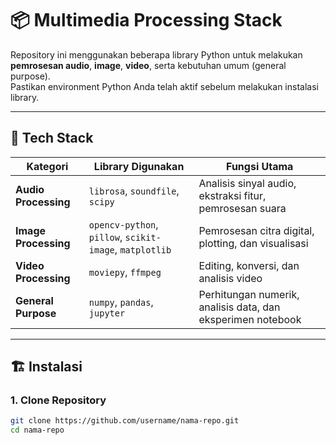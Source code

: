 # 📦 Multimedia Processing Stack

Repository ini menggunakan beberapa library Python untuk melakukan **pemrosesan audio**, **image**, **video**, serta kebutuhan umum (general purpose).  
Pastikan environment Python Anda telah aktif sebelum melakukan instalasi library.

---

## 🧰 Tech Stack

| Kategori               | Library Digunakan                                               | Fungsi Utama                                                   |
|-------------------------|-----------------------------------------------------------------|-----------------------------------------------------------------|
| **Audio Processing**    | `librosa`, `soundfile`, `scipy`                                | Analisis sinyal audio, ekstraksi fitur, pemrosesan suara       |
| **Image Processing**    | `opencv-python`, `pillow`, `scikit-image`, `matplotlib`         | Pemrosesan citra digital, plotting, dan visualisasi            |
| **Video Processing**    | `moviepy`, `ffmpeg`                                            | Editing, konversi, dan analisis video                          |
| **General Purpose**     | `numpy`, `pandas`, `jupyter`                                   | Perhitungan numerik, analisis data, dan eksperimen notebook    |

---

## 🏗️ Instalasi

### 1. Clone Repository
```bash
git clone https://github.com/username/nama-repo.git
cd nama-repo
